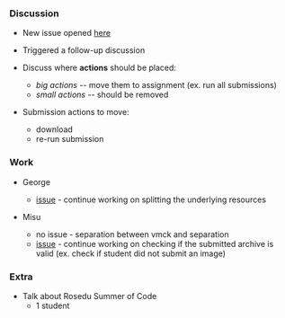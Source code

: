 ### Discussion ###

* New issue opened [here](https://github.com/vmck/acs-interface/issues/188)
* Triggered a follow-up discussion
* Discuss where **actions** should be placed:
    * *big actions* -- move them to assignment (ex. run all submissions)
    * *small actions* -- should be removed

* Submission actions to move:
  * download
  * re-run submission

### Work ###
* George
  * [issue](https://github.com/vmck/acs-interface/issues/179) - continue working on splitting the underlying resources

* Misu
  * no issue - separation between vmck and separation
  * [issue](https://github.com/vmck/acs-interface/issues/184) - continue working on checking if the submitted archive is valid
         (ex. check if student did not submit an image)

### Extra ###

* Talk about Rosedu Summer of Code
  * 1 student
